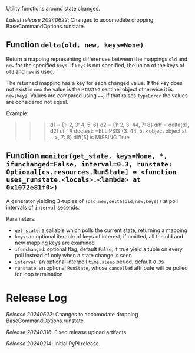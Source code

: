 Utility functions around state changes.

*Latest release 20240622*:
Changes to accomodate dropping BaseCommandOptions.runstate.

## Function `delta(old, new, keys=None)`

Return a mapping representing differences between the mappings
`old` and `new` for the specified `keys`.
If `keys` is not specified, the union of the keys of `old`
and `new` is used.

The returned mapping has a key for each changed value.
If the key does not exist in `new` the value is the `MISSING`
sentinel object otherwise it is `new[key]`.
Values are compared using `==`; if that raises `TypeError`
the values are considered not equal.

Example:

  >>> d1 = {1: 2, 3: 4, 5: 6}
  >>> d2 = {1: 2, 3: 44, 7: 8}
  >>> diff = delta(d1, d2)
  >>> diff  # doctest: +ELLIPSIS
  {3: 44, 5: <object object at ...>, 7: 8}
  >>> diff[5] is MISSING
  True

## Function `monitor(get_state, keys=None, *, ifunchanged=False, interval=0.3, runstate: Optional[cs.resources.RunState] = <function uses_runstate.<locals>.<lambda> at 0x1072e81f0>)`

A generator yielding 3-tuples of `(old,new,delta(old,new,keys))`
at poll intervals of `interval` seconds.

Parameters:
* `get_state`: a callable which polls the current state,
  returning a mapping
* `keys`: an optional iterable of keys of interest;
  if omitted, all the old and new mapping keys are examined
* `ifunchanged`: optional flag, default `False`;
  if true yield a tuple on every poll instead of only when a
  state change is seen
* `interval`: an optional interpoll `time.sleep` period,
  default `0.3`s
* `runstate`: an optional `RunState`, whose `cancelled`
  attribute will be polled for loop termination

# Release Log



*Release 20240622*:
Changes to accomodate dropping BaseCommandOptions.runstate.

*Release 20240316*:
Fixed release upload artifacts.

*Release 20240214*:
Initial PyPI release.
